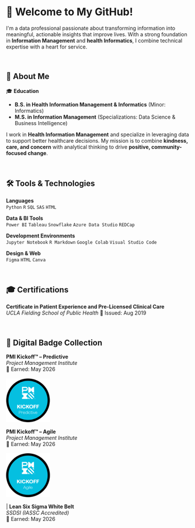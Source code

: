 # 👋 Welcome to My GitHub!

I'm a data professional passionate about transforming information into meaningful, actionable insights that improve lives. With a strong foundation in **Information Management** and **health Informatics**, I combine technical expertise with a heart for service.

&nbsp;

## 🧬 About Me

🎓 **Education**  
- **B.S. in Health Information Management & Informatics** (Minor: Informatics)  
- **M.S. in Information Management**  (Specializations: Data Science & Business Intelligence)

I work in **Health Information Management** and specialize in leveraging data to support better healthcare decisions. My mission is to combine **kindness, care, and concern** with analytical thinking to drive **positive, community-focused change**.

&nbsp;

## 🛠️ Tools & Technologies

**Languages**  
`Python` `R` `SQL` `SAS` `HTML`

**Data & BI Tools**  
`Power BI` `Tableau` `Snowflake` `Azure Data Studio` `REDCap`

**Development Environments**  
`Jupyter Notebook` `R Markdown` `Google Colab` `Visual Studio Code`

**Design & Web**  
`Figma` `HTML` `Canva`

&nbsp;

## 🎓 Certifications

**Certificate in Patient Experience and Pre-Licensed Clinical Care**  
*UCLA Fielding School of Public Health* 
📅 Issued: Aug 2019

&nbsp;

## 🏅 Digital Badge Collection

**PMI Kickoff™ – Predictive**  
*Project Management Institute*  
📅 Earned: May 2026  
<br>
<img src="./Digital-Badges/Kickoff-Predictive-Badge.png" alt="PMI Predictive Badge" width="120"/>

**PMI Kickoff™ – Agile**  
*Project Management Institute*  
📅 Earned: May 2026  
<br>
<img src="./Digital-Badges/Kickoff-Agile-Badge.png" alt="PMI Agile Badge" width="120"/>

| **Lean Six Sigma White Belt**  
*SSDSI (IASSC Accredited)*  
📅 Earned: May 2026
